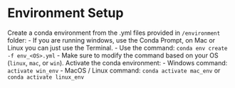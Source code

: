 # Environment Setup
Create a conda environment from the .yml files provided in `/environment` folder:
    - If you are running windows, use the Conda Prompt, on Mac or Linux you can just use the Terminal.
    - Use the command: `conda env create -f env_<OS>.yml`
    - Make sure to modify the command based on your OS (`linux`, `mac`, or `win`).
Activate the conda environment:
    - Windows command: `activate win_env` 
    - MacOS / Linux command: `conda activate mac_env` or `conda activate linux_env`